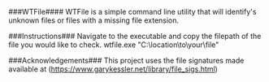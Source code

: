 ###WTFile####
WTFile is a simple command line utility that will identify's unknown files or files with a missing file extension. 

###Instructions###
Navigate to the executable and copy the filepath of the file you would like to check. 
wtfile.exe "C:\location\to\your\file"

###Acknowledgements###
This project uses the file signatures made available at (https://www.garykessler.net/library/file_sigs.html)
